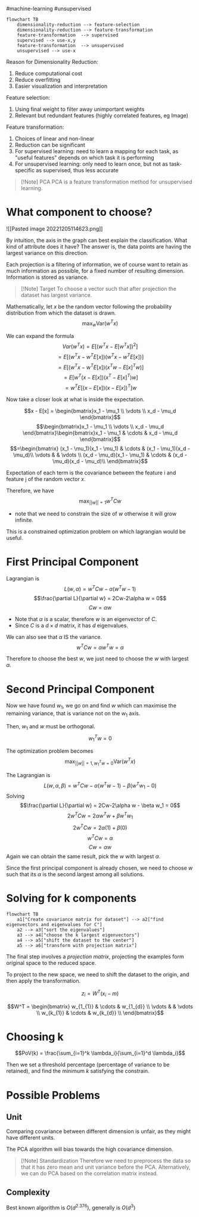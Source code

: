 #machine-learning #unsupervised 

```mermaid
flowchart TB
	dimensionality-reduction --> feature-selection
	dimensionality-reduction --> feature-transformation	
	feature-transformation	--> supervised
	supervised --> use-x,y
	feature-transformation	--> unsupervised
	unsupervised --> use-x
```

Reason for Dimensionality Reduction:
1. Reduce computational cost
2. Reduce overfitting
3. Easier visualization and interpretation

Feature selection:
1. Using final weight to filter away unimportant weights
2. Relevant but redundant features (highly correlated features, eg Image)

Feature transformation:
1. Choices of linear and non-linear
2. Reduction can be significant
3. For supervised learning: need to learn a mapping for each task, as "useful features" depends on which task it is performing
4. For unsupervised learning: only need to learn once, but not as task-specific as supervised, thus less accurate

>[!Note] PCA
>PCA is a feature transformation method for unsupervised learning.


# What component to choose?

![[Pasted image 20221205114623.png]]

By intuition, the axis in the graph can best explain the classification. What kind of attribute does it have? The answer is, the data points are having the largest variance on this direction.

Each projection is a filtering of information, we of course want to retain as much information as possible, for a fixed number of resulting dimension. Information is stored as variance.

>[!Note] Target
>To choose a vector such that after projection the dataset has largest variance.

Mathematically, let $x$ be the random vector following the probability distribution from which the dataset is drawn.
$$\max_w \text{Var}(w^Tx)$$

We can expand the formula
$$Var(w^Tx)=E[(w^Tx - E[w^Tx])^2]$$
$$=E[(w^Tx - w^TE[x])(w^Tx - w^TE[x])]$$
$$=E[(w^Tx - w^TE[x])(x^Tw - E[x]^Tw)]$$
$$=E[w^T(x - E[x])(x^T - E[x]^T)w]$$
$$=w^TE[(x - E[x])(x - E[x])^T]w$$

Now take a closer look at what is inside the expectation.

$$x - E[x] = \begin{bmatrix}x_1 - \mu_1 \\ \vdots \\ x_d - \mu_d \end{bmatrix}$$
$$\begin{bmatrix}x_1 - \mu_1 \\ \vdots \\ x_d - \mu_d \end{bmatrix}\begin{bmatrix}x_1 - \mu_1 & \cdots & x_d - \mu_d \end{bmatrix}$$
$$=\begin{bmatrix}
(x_1 - \mu_1)(x_1 - \mu_1) & \cdots & (x_1 - \mu_1)(x_d - \mu_d)\\ 
\vdots & & \vdots \\
(x_d - \mu_d)(x_1 - \mu_1) & \cdots & (x_d - \mu_d)(x_d - \mu_d)\\ 
\end{bmatrix}$$

Expectation of each term is the covariance between the feature i and feature j of the random vector $x$.

Therefore, we have
$$\max_{||w||=1} w^TCw$$
- note that we need to constrain the size of $w$ otherwise it will grow infinite.

This is a constrained optimization problem on which lagrangian would be useful.

# First Principal Component

Lagrangian is
$$L(w,\alpha) = w^T Cw - \alpha(w^Tw-1)$$
$$\frac{\partial L}{\partial w} = 2Cw-2\alpha w = 0$$
$$Cw = \alpha w$$
- Note that $\alpha$ is a scalar, therefore $w$ is an eigenvector of $C$.
- Since $C$ is a $d\times d$ matrix, it has $d$ eigenvalues.

We can also see that $\alpha$ IS the variance.
$$w^TCw = \alpha w^Tw = \alpha$$

Therefore to choose the best $w$, we just need to choose the $w$ with largest $\alpha$.

# Second Principal Component

Now we have found $w_1$, we go on and find $w$ which can maximise the remaining variance, that is variance not on the $w_1$ axis.

Then, $w_1$ and $w$ must be orthogonal.
$$w_1^T w = 0$$

The optimization problem becomes
$$\max_{||w||=1, w_1^Tw = 0} \text{Var}(w^Tx)$$

The Lagrangian is
$$L(w,\alpha,\beta)=w^TCw - \alpha(w^Tw-1) - \beta (w^Tw_1-0)$$
Solving 
$$\frac{\partial L}{\partial w} = 2Cw-2\alpha w - \beta w_1 = 0$$
$$2w^TCw=2\alpha w^Tw +\beta w^Tw_1 $$
$$2w^TCw=2\alpha (1) +\beta (0) $$
$$w^TCw=\alpha $$
$$Cw=\alpha w $$
Again we can obtain the same result, pick the $w$ with largest $\alpha$.

Since the first principal component is already chosen, we need to choose $w$ such that its $\alpha$ is the second largest among all solutions.

# Solving for k components

```mermaid
flowchart TB
	a1["Create covariance matrix for dataset"] --> a2["find eigenvectors and eigenvalues for C"]
	a2 --> a3["sort the eigenvalues"]
	a3 --> a4["choose the k largest eigenvectors"]
	a4 --> a5["shift the dataset to the center"]
	a5 --> a6["transform with projection matrix"]
```


The final step involves a *projection matrix*, projecting the examples form original space to the reduced space.

To project to the new space, we need to shift the dataset to the origin, and then apply the transformation.

$$z_i = W^T(x_i - m)$$

$$W^T = \begin{bmatrix} 
w_{1_{1}} & \cdots & w_{1_{d}} \\
\vdots & & \vdots \\
w_{k_{1}} & \cdots & w_{k_{d}} \\
\end{bmatrix}$$

# Choosing k

$$PoV(k) = \frac{\sum_{i=1}^k \lambda_i}{\sum_{i=1}^d \lambda_i}$$

Then we set a threshold percentage (percentage of variance to be retained), and find the minimum $k$ satisfying the constrain.

# Possible Problems

## Unit
Comparing covariance between different dimension is unfair, as they might have different units.

The PCA algorithm will bias towards the high covariance dimension.

>[!Note] Standardization
>Therefore we need to preprocess the data so that it has zero mean and unit variance before the PCA. Alternatively, we can do PCA based on the correlation matrix instead.

## Complexity

Best known algorithm is $O(d^{2.376})$, generally is $O(d^3)$







